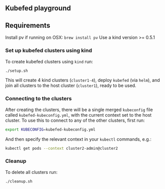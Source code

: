 ## Kubefed playground

## Requirements

Install pv if running on OSX: `brew install pv`
Use a kind version >= 0.5.1

### Set up kubefed clusters using kind

To create kubefed clusters using `kind` run:

```bash
./setup.sh
```

This will create 4 kind clusters (`cluster1-4`), deploy `kubefed` (via `helm`), and join all clusters to the host cluster (`cluster1`), ready to be used.

### Connecting to the clusters

After creating the clusters, there will be a single merged `kubeconfig` file called `kubefed-kubeconfig.yml`, with the current context set to the host cluster. To use this to connect to any of the other clusters, first run:

```bash
export KUBECONFIG=kubefed-kubeconfig.yml
```

And then specify the relevant context in your `kubectl` commands, e.g.:

```bash
kubectl get pods --context cluster2-admin@cluster2
```

### Cleanup

To delete all clusters run:

```bash
./cleanup.sh
```
